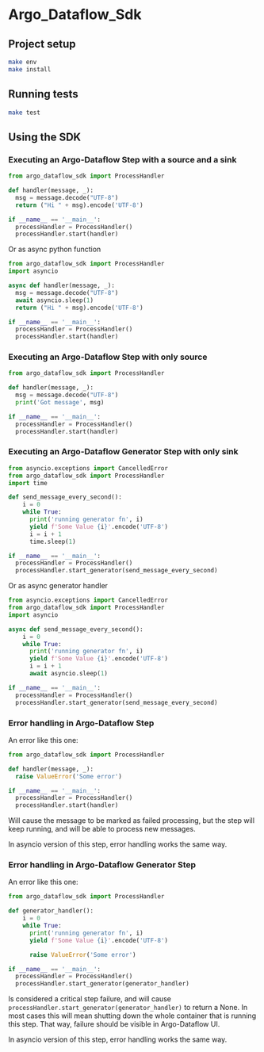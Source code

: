 # Argo_Dataflow_Sdk

## Project setup

```bash
make env
make install
```

## Running tests

```bash
make test
```

## Using the SDK

### Executing an Argo-Dataflow Step with a source and a sink

```python
from argo_dataflow_sdk import ProcessHandler

def handler(message, _):
  msg = message.decode("UTF-8")
  return ("Hi " + msg).encode('UTF-8')

if __name__ == '__main__':
  processHandler = ProcessHandler()
  processHandler.start(handler)
```

Or as async python function

```python
from argo_dataflow_sdk import ProcessHandler
import asyncio

async def handler(message, _):
  msg = message.decode("UTF-8")
  await asyncio.sleep(1)
  return ("Hi " + msg).encode('UTF-8')

if __name__ == '__main__':
  processHandler = ProcessHandler()
  processHandler.start(handler)
```

### Executing an Argo-Dataflow Step with only source

```python
from argo_dataflow_sdk import ProcessHandler

def handler(message, _):
  msg = message.decode("UTF-8")
  print('Got message', msg)

if __name__ == '__main__':
  processHandler = ProcessHandler()
  processHandler.start(handler)
```

### Executing an Argo-Dataflow Generator Step with only sink

```python
from asyncio.exceptions import CancelledError
from argo_dataflow_sdk import ProcessHandler
import time

def send_message_every_second():
    i = 0
    while True:
      print('running generator fn', i)
      yield f'Some Value {i}'.encode('UTF-8')
      i = i + 1
      time.sleep(1)

if __name__ == '__main__':
  processHandler = ProcessHandler()
  processHandler.start_generator(send_message_every_second)
```

Or as async generator handler

```python
from asyncio.exceptions import CancelledError
from argo_dataflow_sdk import ProcessHandler
import asyncio

async def send_message_every_second():
    i = 0
    while True:
      print('running generator fn', i)
      yield f'Some Value {i}'.encode('UTF-8')
      i = i + 1
      await asyncio.sleep(1)

if __name__ == '__main__':
  processHandler = ProcessHandler()
  processHandler.start_generator(send_message_every_second)
```

### Error handling in Argo-Dataflow Step

An error like this one:

```python
from argo_dataflow_sdk import ProcessHandler

def handler(message, _):
  raise ValueError('Some error')

if __name__ == '__main__':
  processHandler = ProcessHandler()
  processHandler.start(handler)
```

Will cause the message to be marked as failed processing, but the step will keep running, and will be able to process new messages.

In asyncio version of this step, error handling works the same way.

### Error handling in Argo-Dataflow Generator Step

An error like this one:

```python
from argo_dataflow_sdk import ProcessHandler

def generator_handler():
    i = 0
    while True:
      print('running generator fn', i)
      yield f'Some Value {i}'.encode('UTF-8')

      raise ValueError('Some error')

if __name__ == '__main__':
  processHandler = ProcessHandler()
  processHandler.start_generator(generator_handler)
```

Is considered a critical step failure, and will cause `processHandler.start_generator(generator_handler)` to return a None. In most cases this will mean shutting down the whole container that is running this step. That way, failure should be visible in Argo-Dataflow UI.

In asyncio version of this step, error handling works the same way.
